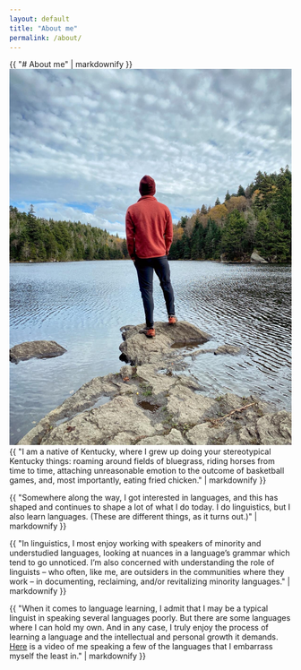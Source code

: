 ```yaml
---
layout: default 
title: "About me"
permalink: /about/
---
```


<div class="about-content">
  {{ "# About me" | markdownify }}

<div class="about-me-layout">
    <img src="assets/images/mohawk.jpg" alt="Lac Mohawk" class="about-photo">
    {{ "I am a native of Kentucky, where I grew up doing your stereotypical Kentucky things: roaming around fields of bluegrass, riding horses from time to time, attaching unreasonable emotion to the outcome of basketball games, and, most importantly, eating fried chicken." | markdownify }}
</div>

  {{ "Somewhere along the way, I got interested in languages, and this has shaped and continues to shape a lot of what I do today. I do linguistics, but I also learn languages. (These are different things, as it turns out.)" | markdownify }}

  {{ "In linguistics, I most enjoy working with speakers of minority and understudied languages, looking at nuances in a language’s grammar which tend to go unnoticed.  I’m also concerned with understanding the role of linguists – who often, like me, are outsiders in the communities where they work – in documenting, reclaiming, and/or revitalizing minority languages." | markdownify }}

{{ "When it comes to language learning, I admit that I may be a typical linguist in speaking several languages poorly.  But there are some languages where I can hold my own.  And in any case, I truly enjoy the process of learning a language and the intellectual and personal growth it demands.  [Here](https://www.youtube.com/watch?v=3tNsOxLkBHw) is a video of me speaking a few of the languages that I embarrass myself the least in." | markdownify }}
  
</div>
